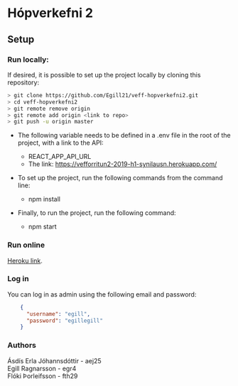 # Hópverkefni 2

## Setup

### Run locally:

If desired, it is possible to set up the project locally by cloning this repository:

```bash
> git clone https://github.com/Egill21/veff-hopverkefni2.git
> cd veff-hopverkefni2
> git remote remove origin
> git remote add origin <link to repo>
> git push -u origin master
```

* The following variable needs to be defined in a .env file in the root of the project, with a link to the API:
    * REACT_APP_API_URL
    * The link: https://vefforritun2-2019-h1-synilausn.herokuapp.com/

* To set up the project, run the following commands from the command line:
    * npm install

* Finally, to run the project, run the following command:
    * npm start

### Run online

[Heroku link](https://vef-hopverkefni-2.herokuapp.com/).


### Log in

You can log in as admin using the following email and password:
```json
    {
      "username": "egill",
      "password": "egillegill"
    }
```

### Authors
Ásdís Erla Jóhannsdóttir - aej25 <br />
Egill Ragnarsson - egr4 <br />
Flóki Þorleifsson - fth29